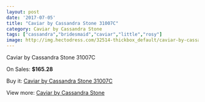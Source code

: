 ```yaml
---
layout: post
date: '2017-07-05'
title: "Caviar by Cassandra Stone 31007C"
category: Caviar by Cassandra Stone
tags: ["cassandra","bridesmaid","caviar","little","rosy"]
image: http://img.hectodress.com/32514-thickbox_default/caviar-by-cassandra-stone-31007c.jpg
---
```

Caviar by Cassandra Stone 31007C

On Sales: **$165.28**
<a href="https://www.hectodress.com/caviar-by-cassandra-stone/14857-caviar-by-cassandra-stone-31007c.html"><amp-img layout="responsive" width="600" height="600" src="//img.hectodress.com/32514-thickbox_default/caviar-by-cassandra-stone-31007c.jpg" alt="Caviar by Cassandra Stone 31007C 0" /></a>

Buy it: [Caviar by Cassandra Stone 31007C](https://www.hectodress.com/caviar-by-cassandra-stone/14857-caviar-by-cassandra-stone-31007c.html "Caviar by Cassandra Stone 31007C")

View more: [Caviar by Cassandra Stone](https://www.hectodress.com/266-caviar-by-cassandra-stone "Caviar by Cassandra Stone")